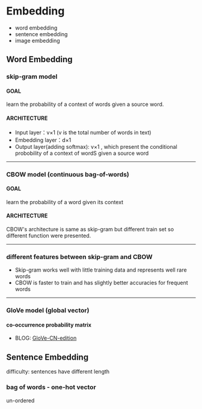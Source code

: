 # Embedding
- word embedding
- sentence embedding
- image embedding

## Word Embedding
### skip-gram model
#### GOAL
learn the probability of a context of words given a source word.
#### ARCHITECTURE
- Input layer：v×1 (v is the total number of words in text)
- Embedding layer：d×1
- Output layer(adding softmax): v×1 , which present the conditional probobility of a context of wordS given a source word

---

### CBOW model (continuous bag-of-words)
#### GOAL
learn the probability of a word given its context
#### ARCHITECTURE
CBOW's architecture is same as skip-gram but different train set so different function were presented.

---

### different features between skip-gram and CBOW
- Skip-gram works well with little training data and represents well rare words
- CBOW is faster to train and has slightly better accuracies for frequent words

---

### GloVe model (global vector)
#### co-occurrence probability matrix
- BLOG: [GloVe-CN-edition](https://zhuanlan.zhihu.com/p/42073620)

## Sentence Embedding
difficulty: sentences have different length
### bag of words - one-hot vector
un-ordered
